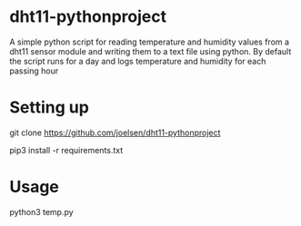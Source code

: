 # dht11-pythonproject
A simple python script for reading temperature and humidity values from a dht11 sensor module and writing them to a text file  using python. By default the script runs for a day and logs temperature and humidity for each passing hour
#
# Setting up
git clone https://github.com/joelsen/dht11-pythonproject

pip3 install -r requirements.txt

# Usage
python3 temp.py
